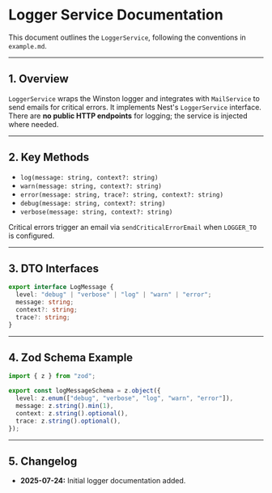 # Logger Service Documentation

This document outlines the `LoggerService`, following the conventions in `example.md`.

---

## 1. Overview

`LoggerService` wraps the Winston logger and integrates with `MailService` to send emails for critical errors. It implements Nest's `LoggerService` interface. There are **no public HTTP endpoints** for logging; the service is injected where needed.

---

## 2. Key Methods

- `log(message: string, context?: string)`
- `warn(message: string, context?: string)`
- `error(message: string, trace?: string, context?: string)`
- `debug(message: string, context?: string)`
- `verbose(message: string, context?: string)`

Critical errors trigger an email via `sendCriticalErrorEmail` when `LOGGER_TO` is configured.

---

## 3. DTO Interfaces

```typescript
export interface LogMessage {
  level: "debug" | "verbose" | "log" | "warn" | "error";
  message: string;
  context?: string;
  trace?: string;
}
```

---

## 4. Zod Schema Example

```typescript
import { z } from "zod";

export const logMessageSchema = z.object({
  level: z.enum(["debug", "verbose", "log", "warn", "error"]),
  message: z.string().min(1),
  context: z.string().optional(),
  trace: z.string().optional(),
});
```

---

## 5. Changelog
- **2025-07-24:** Initial logger documentation added.
